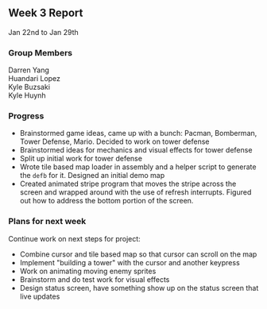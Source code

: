 ## Week 3 Report

Jan 22nd to Jan 29th

### Group Members

Darren Yang  
Huandari Lopez  
Kyle Buzsaki  
Kyle Huynh  

### Progress
- Brainstormed game ideas, came up with a bunch: Pacman, Bomberman, Tower Defense, Mario.
  Decided to work on tower defense
- Brainstormed ideas for mechanics and visual effects for tower defense
- Split up initial work for tower defense
- Wrote tile based map loader in assembly and a helper script to generate the `defb` for it.
  Designed an initial demo map
- Created animated stripe program that moves the stripe across the screen
  and wrapped around with the use of refresh interrupts. Figured out how to
  address the bottom portion of the screen.

### Plans for next week
Continue work on next steps for project:
- Combine cursor and tile based map so that cursor can scroll on the map
- Implement "building a tower" with the cursor and another keypress
- Work on animating moving enemy sprites
- Brainstorm and do test work for visual effects
- Design status screen, have something show up on the status screen that live updates
